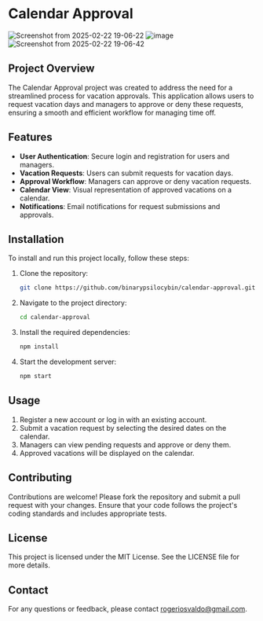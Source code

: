 # Calendar Approval
![Screenshot from 2025-02-22 19-06-22](https://github.com/user-attachments/assets/795b25fa-36be-4274-949e-c427a651ca43)
![image](https://github.com/user-attachments/assets/8eea0769-2817-41af-ab04-1137d65bf58f)
![Screenshot from 2025-02-22 19-06-42](https://github.com/user-attachments/assets/07442736-ce38-4cf2-b258-20c826c4e184)

## Project Overview

The Calendar Approval project was created to address the need for a streamlined process for vacation approvals. This application allows users to request vacation days and managers to approve or deny these requests, ensuring a smooth and efficient workflow for managing time off.

## Features

- **User Authentication**: Secure login and registration for users and managers.
- **Vacation Requests**: Users can submit requests for vacation days.
- **Approval Workflow**: Managers can approve or deny vacation requests.
- **Calendar View**: Visual representation of approved vacations on a calendar.
- **Notifications**: Email notifications for request submissions and approvals.

## Installation

To install and run this project locally, follow these steps:

1. Clone the repository:
   ```bash
   git clone https://github.com/binarypsilocybin/calendar-approval.git
   ```
2. Navigate to the project directory:
   ```bash
   cd calendar-approval
   ```
3. Install the required dependencies:
   ```bash
   npm install
   ```
4. Start the development server:
   ```bash
   npm start
   ```

## Usage

1. Register a new account or log in with an existing account.
2. Submit a vacation request by selecting the desired dates on the calendar.
3. Managers can view pending requests and approve or deny them.
4. Approved vacations will be displayed on the calendar.

## Contributing

Contributions are welcome! Please fork the repository and submit a pull request with your changes. Ensure that your code follows the project's coding standards and includes appropriate tests.

## License

This project is licensed under the MIT License. See the LICENSE file for more details.

## Contact

For any questions or feedback, please contact rogeriosvaldo@gmail.com.
